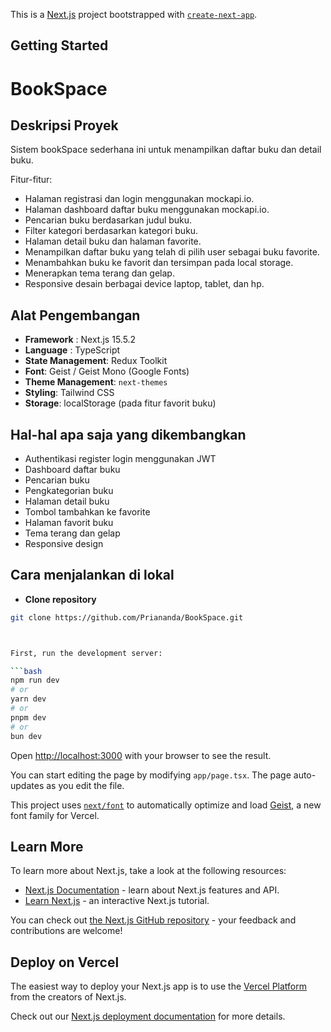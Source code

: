 This is a [Next.js](https://nextjs.org) project bootstrapped with [`create-next-app`](https://nextjs.org/docs/app/api-reference/cli/create-next-app).

## Getting Started

# BookSpace

## Deskripsi Proyek
Sistem bookSpace sederhana ini untuk menampilkan daftar buku dan detail buku.

Fitur-fitur:
- Halaman registrasi dan login menggunakan mockapi.io.
- Halaman dashboard daftar buku menggunakan mockapi.io.
- Pencarian buku berdasarkan judul buku.
- Filter kategori berdasarkan kategori buku.
- Halaman detail buku dan halaman favorite.
- Menampilkan daftar buku yang telah di pilih user sebagai buku favorite.
- Menambahkan buku ke favorit dan tersimpan pada local storage.
- Menerapkan tema terang dan gelap.
- Responsive desain berbagai device laptop, tablet, dan hp.

## Alat Pengembangan
- **Framework** : Next.js 15.5.2
- **Language**  : TypeScript
- **State Management**: Redux Toolkit
- **Font**: Geist / Geist Mono (Google Fonts)
- **Theme Management**: `next-themes`
- **Styling**: Tailwind CSS
- **Storage**: localStorage (pada fitur favorit buku)

## Hal-hal apa saja yang dikembangkan
- Authentikasi register login menggunakan JWT
- Dashboard daftar buku
- Pencarian buku
- Pengkategorian buku
- Halaman detail buku 
- Tombol tambahkan ke favorite
- Halaman favorit buku
- Tema terang dan gelap
- Responsive design

## Cara menjalankan di lokal 
- **Clone repository**  
```bash
git clone https://github.com/Priananda/BookSpace.git



First, run the development server:

```bash
npm run dev
# or
yarn dev
# or
pnpm dev
# or
bun dev
```

Open [http://localhost:3000](http://localhost:3000) with your browser to see the result.

You can start editing the page by modifying `app/page.tsx`. The page auto-updates as you edit the file.

This project uses [`next/font`](https://nextjs.org/docs/app/building-your-application/optimizing/fonts) to automatically optimize and load [Geist](https://vercel.com/font), a new font family for Vercel.

## Learn More

To learn more about Next.js, take a look at the following resources:

- [Next.js Documentation](https://nextjs.org/docs) - learn about Next.js features and API.
- [Learn Next.js](https://nextjs.org/learn) - an interactive Next.js tutorial.

You can check out [the Next.js GitHub repository](https://github.com/vercel/next.js) - your feedback and contributions are welcome!

## Deploy on Vercel

The easiest way to deploy your Next.js app is to use the [Vercel Platform](https://vercel.com/new?utm_medium=default-template&filter=next.js&utm_source=create-next-app&utm_campaign=create-next-app-readme) from the creators of Next.js.

Check out our [Next.js deployment documentation](https://nextjs.org/docs/app/building-your-application/deploying) for more details.

